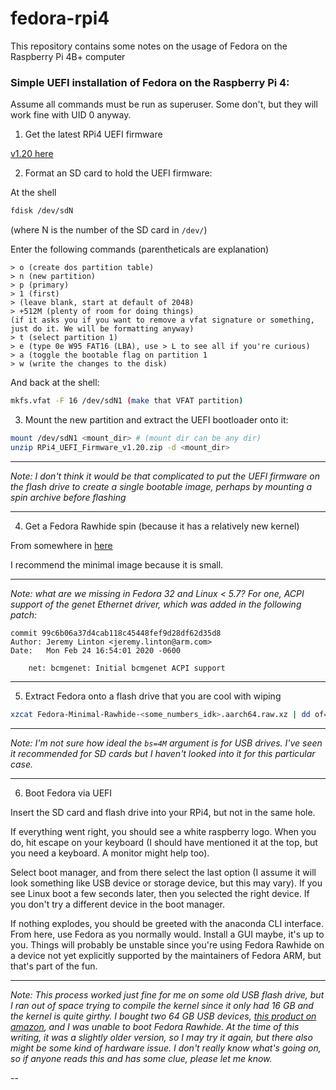 # fedora-rpi4

This repository contains some notes on the usage of Fedora
on the Raspberry Pi 4B+ computer

### Simple UEFI installation of Fedora on the Raspberry Pi 4:

Assume all commands must be run as superuser. Some don't,
but they will work fine with UID 0 anyway.

1. Get the latest RPi4 UEFI firmware

[v1.20 here](https://github.com/pftf/RPi4/releases/tag/v1.20)

2. Format an SD card to hold the UEFI firmware:

At the shell
```bash
fdisk /dev/sdN
```
(where N is the number of the SD card in `/dev/`)

Enter the following commands (parentheticals are explanation)
```
> o (create dos partition table)
> n (new partition)
> p (primary)
> 1 (first)
> (leave blank, start at default of 2048)
> +512M (plenty of room for doing things)
(if it asks you if you want to remove a vfat signature or something, just do it. We will be formatting anyway)
> t (select partition 1)
> e (type 0e W95 FAT16 (LBA), use > L to see all if you're curious)
> a (toggle the bootable flag on partition 1
> w (write the changes to the disk)
```

And back at the shell:
```bash
mkfs.vfat -F 16 /dev/sdN1 (make that VFAT partition)
```

3. Mount the new partition and extract the UEFI bootloader onto it:
```bash
mount /dev/sdN1 <mount_dir> # (mount dir can be any dir)
unzip RPi4_UEFI_Firmware_v1.20.zip -d <mount_dir>
```

---
*Note: I don't think it would be that complicated to put the UEFI
firmware on the flash drive to create a single bootable image,
perhaps by mounting a spin archive before flashing*

---

4. Get a Fedora Rawhide spin (because it has a relatively new kernel)

From somewhere in [here](https://kojipkgs.fedoraproject.org/compose/rawhide)

I recommend the minimal image because it is small.

---
*Note: what are we missing in Fedora 32 and Linux < 5.7?
For one, ACPI support of the genet Ethernet driver,
which was added in the following patch:*

```git
commit 99c6b06a37d4cab118c45448fef9d28df62d35d8
Author: Jeremy Linton <jeremy.linton@arm.com>
Date:   Mon Feb 24 16:54:01 2020 -0600

    net: bcmgenet: Initial bcmgenet ACPI support
```
---

5. Extract Fedora onto a flash drive that you are cool with wiping

```bash
xzcat Fedora-Minimal-Rawhide-<some_numbers_idk>.aarch64.raw.xz | dd of=/dev/sdN status=progress bs=4M
```

---
*Note: I'm not sure how ideal the `bs=4M` argument is for USB drives.
I've seen it recommended for SD cards but I haven't looked into it
for this particular case.*

---

6. Boot Fedora via UEFI

Insert the SD card and flash drive into your RPi4, but not in the same hole.

If everything went right, you should see a white raspberry logo.
When you do, hit escape on your keyboard (I should have mentioned it at the top,
but you need a keyboard. A monitor might help too).

Select boot manager, and from there select the last option
(I assume it will look something like USB device or storage device,
but this may vary).
If you see Linux boot a few seconds later, then you selected the right device.
If you don't try a different device in the boot manager.

If nothing explodes, you should be greeted with the anaconda CLI interface.
From here, use Fedora as you normally would. Install a GUI maybe, it's up to you.
Things will probably be unstable since you're using Fedora Rawhide
on a device not yet explicitly supported by the maintainers of Fedora ARM,
but that's part of the fun.

---
*Note: This process worked just fine for me on some old USB flash drive,
but I ran out of space trying to compile the kernel since it only had 16 GB
and the kernel is quite girthy. I bought two 64 GB USB devices,
[this product on amazon](https://www.amazon.com/gp/product/B07PV8KZ3T/ref=ppx_yo_dt_b_asin_title_o00_s00?ie=UTF8&psc=1),
and I was unable to boot Fedora Rawhide. At the time of this writing,
it was a slightly older version, so I may try it again, but there also
might be some kind of hardware issue. I don't really know what's going on,
so if anyone reads this and has some clue, please let me know.*

--

